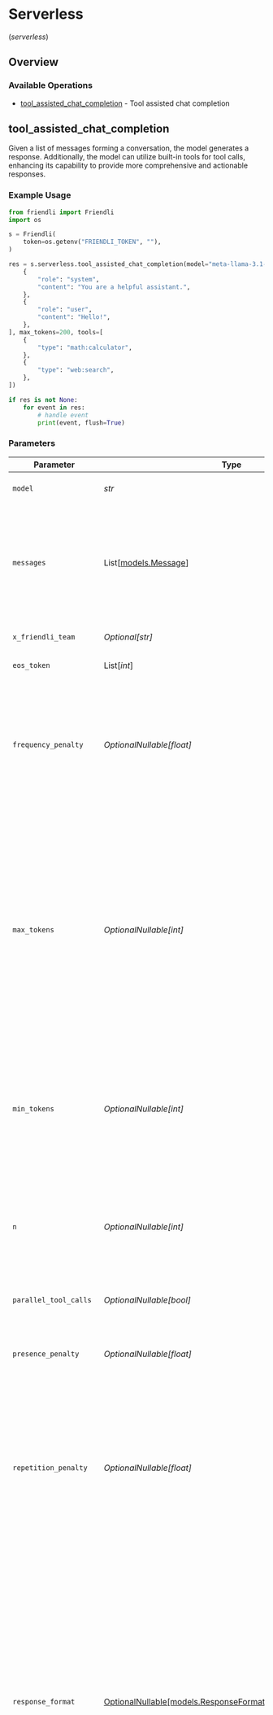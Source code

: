 # Serverless
(*serverless*)

## Overview

### Available Operations

* [tool_assisted_chat_completion](#tool_assisted_chat_completion) - Tool assisted chat completion

## tool_assisted_chat_completion

Given a list of messages forming a conversation, the model generates a response. Additionally, the model can utilize built-in tools for tool calls, enhancing its capability to provide more comprehensive and actionable responses.

### Example Usage

```python
from friendli import Friendli
import os

s = Friendli(
    token=os.getenv("FRIENDLI_TOKEN", ""),
)

res = s.serverless.tool_assisted_chat_completion(model="meta-llama-3.1-8b-instruct", messages=[
    {
        "role": "system",
        "content": "You are a helpful assistant.",
    },
    {
        "role": "user",
        "content": "Hello!",
    },
], max_tokens=200, tools=[
    {
        "type": "math:calculator",
    },
    {
        "type": "web:search",
    },
])

if res is not None:
    for event in res:
        # handle event
        print(event, flush=True)

```

### Parameters

| Parameter                                                                                                                                                                                                                                                                                                                                                                                                                                                                                                                                    | Type                                                                                                                                                                                                                                                                                                                                                                                                                                                                                                                                         | Required                                                                                                                                                                                                                                                                                                                                                                                                                                                                                                                                     | Description                                                                                                                                                                                                                                                                                                                                                                                                                                                                                                                                  | Example                                                                                                                                                                                                                                                                                                                                                                                                                                                                                                                                      |
| -------------------------------------------------------------------------------------------------------------------------------------------------------------------------------------------------------------------------------------------------------------------------------------------------------------------------------------------------------------------------------------------------------------------------------------------------------------------------------------------------------------------------------------------- | -------------------------------------------------------------------------------------------------------------------------------------------------------------------------------------------------------------------------------------------------------------------------------------------------------------------------------------------------------------------------------------------------------------------------------------------------------------------------------------------------------------------------------------------- | -------------------------------------------------------------------------------------------------------------------------------------------------------------------------------------------------------------------------------------------------------------------------------------------------------------------------------------------------------------------------------------------------------------------------------------------------------------------------------------------------------------------------------------------- | -------------------------------------------------------------------------------------------------------------------------------------------------------------------------------------------------------------------------------------------------------------------------------------------------------------------------------------------------------------------------------------------------------------------------------------------------------------------------------------------------------------------------------------------- | -------------------------------------------------------------------------------------------------------------------------------------------------------------------------------------------------------------------------------------------------------------------------------------------------------------------------------------------------------------------------------------------------------------------------------------------------------------------------------------------------------------------------------------------- |
| `model`                                                                                                                                                                                                                                                                                                                                                                                                                                                                                                                                      | *str*                                                                                                                                                                                                                                                                                                                                                                                                                                                                                                                                        | :heavy_check_mark:                                                                                                                                                                                                                                                                                                                                                                                                                                                                                                                           | Code of the model to use. See [available model list](https://friendli.ai/docs/guides/serverless_endpoints/pricing#text-generation-models).                                                                                                                                                                                                                                                                                                                                                                                                   | meta-llama-3.1-8b-instruct                                                                                                                                                                                                                                                                                                                                                                                                                                                                                                                   |
| `messages`                                                                                                                                                                                                                                                                                                                                                                                                                                                                                                                                   | List[[models.Message](../../models/message.md)]                                                                                                                                                                                                                                                                                                                                                                                                                                                                                              | :heavy_check_mark:                                                                                                                                                                                                                                                                                                                                                                                                                                                                                                                           | A list of messages comprising the conversation so far.                                                                                                                                                                                                                                                                                                                                                                                                                                                                                       | [<br/>{<br/>"role": "system",<br/>"content": "You are a helpful assistant."<br/>},<br/>{<br/>"role": "user",<br/>"content": "Hello!"<br/>}<br/>]                                                                                                                                                                                                                                                                                                                                                                                             |
| `x_friendli_team`                                                                                                                                                                                                                                                                                                                                                                                                                                                                                                                            | *Optional[str]*                                                                                                                                                                                                                                                                                                                                                                                                                                                                                                                              | :heavy_minus_sign:                                                                                                                                                                                                                                                                                                                                                                                                                                                                                                                           | ID of team to run requests as (optional parameter).                                                                                                                                                                                                                                                                                                                                                                                                                                                                                          |                                                                                                                                                                                                                                                                                                                                                                                                                                                                                                                                              |
| `eos_token`                                                                                                                                                                                                                                                                                                                                                                                                                                                                                                                                  | List[*int*]                                                                                                                                                                                                                                                                                                                                                                                                                                                                                                                                  | :heavy_minus_sign:                                                                                                                                                                                                                                                                                                                                                                                                                                                                                                                           | A list of endpoint sentence tokens.                                                                                                                                                                                                                                                                                                                                                                                                                                                                                                          |                                                                                                                                                                                                                                                                                                                                                                                                                                                                                                                                              |
| `frequency_penalty`                                                                                                                                                                                                                                                                                                                                                                                                                                                                                                                          | *OptionalNullable[float]*                                                                                                                                                                                                                                                                                                                                                                                                                                                                                                                    | :heavy_minus_sign:                                                                                                                                                                                                                                                                                                                                                                                                                                                                                                                           | Number between -2.0 and 2.0. Positive values penalizes tokens that have been sampled, taking into account their frequency in the preceding text. This penalization diminishes the model's tendency to reproduce identical lines verbatim.                                                                                                                                                                                                                                                                                                    |                                                                                                                                                                                                                                                                                                                                                                                                                                                                                                                                              |
| `max_tokens`                                                                                                                                                                                                                                                                                                                                                                                                                                                                                                                                 | *OptionalNullable[int]*                                                                                                                                                                                                                                                                                                                                                                                                                                                                                                                      | :heavy_minus_sign:                                                                                                                                                                                                                                                                                                                                                                                                                                                                                                                           | The maximum number of tokens to generate. For decoder-only models like GPT, the length of your input tokens plus `max_tokens` should not exceed the model's maximum length (e.g., 2048 for OpenAI GPT-3). For encoder-decoder models like T5 or BlenderBot, `max_tokens` should not exceed the model's maximum output length. This is similar to Hugging Face's [`max_new_tokens`](https://huggingface.co/docs/transformers/v4.26.0/en/main_classes/text_generation#transformers.GenerationConfig.max_new_tokens) argument.                  | 200                                                                                                                                                                                                                                                                                                                                                                                                                                                                                                                                          |
| `min_tokens`                                                                                                                                                                                                                                                                                                                                                                                                                                                                                                                                 | *OptionalNullable[int]*                                                                                                                                                                                                                                                                                                                                                                                                                                                                                                                      | :heavy_minus_sign:                                                                                                                                                                                                                                                                                                                                                                                                                                                                                                                           | The minimum number of tokens to generate. Default value is 0. This is similar to Hugging Face's [`min_new_tokens`](https://huggingface.co/docs/transformers/v4.26.0/en/main_classes/text_generation#transformers.generationconfig.min_new_tokens) argument.<br/><br/>**This field is unsupported when `tools` are specified.**<br/>                                                                                                                                                                                                          |                                                                                                                                                                                                                                                                                                                                                                                                                                                                                                                                              |
| `n`                                                                                                                                                                                                                                                                                                                                                                                                                                                                                                                                          | *OptionalNullable[int]*                                                                                                                                                                                                                                                                                                                                                                                                                                                                                                                      | :heavy_minus_sign:                                                                                                                                                                                                                                                                                                                                                                                                                                                                                                                           | The number of independently generated results for the prompt. Not supported when using beam search. Defaults to 1. This is similar to Hugging Face's [`num_return_sequences`](https://huggingface.co/docs/transformers/v4.26.0/en/main_classes/text_generation#transformers.GenerationConfig.num_return_sequences) argument.                                                                                                                                                                                                                 |                                                                                                                                                                                                                                                                                                                                                                                                                                                                                                                                              |
| `parallel_tool_calls`                                                                                                                                                                                                                                                                                                                                                                                                                                                                                                                        | *OptionalNullable[bool]*                                                                                                                                                                                                                                                                                                                                                                                                                                                                                                                     | :heavy_minus_sign:                                                                                                                                                                                                                                                                                                                                                                                                                                                                                                                           | Whether to enable parallel function calling.                                                                                                                                                                                                                                                                                                                                                                                                                                                                                                 |                                                                                                                                                                                                                                                                                                                                                                                                                                                                                                                                              |
| `presence_penalty`                                                                                                                                                                                                                                                                                                                                                                                                                                                                                                                           | *OptionalNullable[float]*                                                                                                                                                                                                                                                                                                                                                                                                                                                                                                                    | :heavy_minus_sign:                                                                                                                                                                                                                                                                                                                                                                                                                                                                                                                           | Number between -2.0 and 2.0. Positive values penalizes tokens that have been sampled at least once in the existing text.                                                                                                                                                                                                                                                                                                                                                                                                                     |                                                                                                                                                                                                                                                                                                                                                                                                                                                                                                                                              |
| `repetition_penalty`                                                                                                                                                                                                                                                                                                                                                                                                                                                                                                                         | *OptionalNullable[float]*                                                                                                                                                                                                                                                                                                                                                                                                                                                                                                                    | :heavy_minus_sign:                                                                                                                                                                                                                                                                                                                                                                                                                                                                                                                           | Penalizes tokens that have already appeared in the generated result (plus the input tokens for decoder-only models). Should be greater than or equal to 1.0 (1.0 means no penalty). See [keskar et al., 2019](https://arxiv.org/abs/1909.05858) for more details. This is similar to Hugging Face's [`repetition_penalty`](https://huggingface.co/docs/transformers/v4.26.0/en/main_classes/text_generation#transformers.generationconfig.repetition_penalty) argument.                                                                      |                                                                                                                                                                                                                                                                                                                                                                                                                                                                                                                                              |
| `response_format`                                                                                                                                                                                                                                                                                                                                                                                                                                                                                                                            | [OptionalNullable[models.ResponseFormat]](../../models/responseformat.md)                                                                                                                                                                                                                                                                                                                                                                                                                                                                    | :heavy_minus_sign:                                                                                                                                                                                                                                                                                                                                                                                                                                                                                                                           | The enforced format of the model's output.<br/><br/>Note that the content of the output message may be truncated if it exceeds the `max_tokens`.<br/>You can check this by verifying that the `finish_reason` of the output message is `length`.<br/><br/>***Important***<br/>You must explicitly instruct the model to produce the desired output format using a system prompt or user message (e.g., `You are an API generating a valid JSON as output.`).<br/>Otherwise, the model may result in an unending stream of whitespace or other characters.<br/> |                                                                                                                                                                                                                                                                                                                                                                                                                                                                                                                                              |
| `resume_generation`                                                                                                                                                                                                                                                                                                                                                                                                                                                                                                                          | *OptionalNullable[bool]*                                                                                                                                                                                                                                                                                                                                                                                                                                                                                                                     | :heavy_minus_sign:                                                                                                                                                                                                                                                                                                                                                                                                                                                                                                                           | Enable to continue text generation even after an error occurs during a tool call.<br/><br/>Note that enabling this option may use more tokens, as the system generates additional content to handle errors gracefully.<br/>However, if the system fails more than 8 times, the generation will stop regardless.<br/><br/>***Tip***<br/>This is useful in scenarios where you want to maintain text generation flow despite errors, such as when generating long-form content.<br/>The user will not be interrupted by tool call issues, ensuring a smoother experience.<br/> |                                                                                                                                                                                                                                                                                                                                                                                                                                                                                                                                              |
| `seed`                                                                                                                                                                                                                                                                                                                                                                                                                                                                                                                                       | List[*int*]                                                                                                                                                                                                                                                                                                                                                                                                                                                                                                                                  | :heavy_minus_sign:                                                                                                                                                                                                                                                                                                                                                                                                                                                                                                                           | Seed to control random procedure. If nothing is given, random seed is used for sampling, and return the seed along with the generated result. When using the `n` argument, you can pass a list of seed values to control all of the independent generations.                                                                                                                                                                                                                                                                                 |                                                                                                                                                                                                                                                                                                                                                                                                                                                                                                                                              |
| `stop`                                                                                                                                                                                                                                                                                                                                                                                                                                                                                                                                       | List[*str*]                                                                                                                                                                                                                                                                                                                                                                                                                                                                                                                                  | :heavy_minus_sign:                                                                                                                                                                                                                                                                                                                                                                                                                                                                                                                           | When one of the stop phrases appears in the generation result, the API will stop generation. The stop phrases are excluded from the result. Defaults to empty list.                                                                                                                                                                                                                                                                                                                                                                          |                                                                                                                                                                                                                                                                                                                                                                                                                                                                                                                                              |
| `stream`                                                                                                                                                                                                                                                                                                                                                                                                                                                                                                                                     | *OptionalNullable[bool]*                                                                                                                                                                                                                                                                                                                                                                                                                                                                                                                     | :heavy_minus_sign:                                                                                                                                                                                                                                                                                                                                                                                                                                                                                                                           | Whether to stream generation result. When set true, each token will be sent as [server-sent events](https://developer.mozilla.org/en-US/docs/Web/API/Server-sent_events/Using_server-sent_events#event_stream_format) once generated.<br/><br/>**Caution: `stream: false` is unsupported now.**<br/>                                                                                                                                                                                                                                         |                                                                                                                                                                                                                                                                                                                                                                                                                                                                                                                                              |
| `temperature`                                                                                                                                                                                                                                                                                                                                                                                                                                                                                                                                | *OptionalNullable[float]*                                                                                                                                                                                                                                                                                                                                                                                                                                                                                                                    | :heavy_minus_sign:                                                                                                                                                                                                                                                                                                                                                                                                                                                                                                                           | Sampling temperature. Smaller temperature makes the generation result closer to greedy, argmax (i.e., `top_k = 1`) sampling. Defaults to 1.0. This is similar to Hugging Face's [`temperature`](https://huggingface.co/docs/transformers/v4.26.0/en/main_classes/text_generation#transformers.generationconfig.temperature) argument.                                                                                                                                                                                                        |                                                                                                                                                                                                                                                                                                                                                                                                                                                                                                                                              |
| `timeout_microseconds`                                                                                                                                                                                                                                                                                                                                                                                                                                                                                                                       | *OptionalNullable[int]*                                                                                                                                                                                                                                                                                                                                                                                                                                                                                                                      | :heavy_minus_sign:                                                                                                                                                                                                                                                                                                                                                                                                                                                                                                                           | Request timeout. Gives the `HTTP 429 Too Many Requests` response status code. Default behavior is no timeout.                                                                                                                                                                                                                                                                                                                                                                                                                                |                                                                                                                                                                                                                                                                                                                                                                                                                                                                                                                                              |
| `tool_choice`                                                                                                                                                                                                                                                                                                                                                                                                                                                                                                                                | [OptionalNullable[models.ToolAssistedCompletionBodyToolChoice]](../../models/toolassistedcompletionbodytoolchoice.md)                                                                                                                                                                                                                                                                                                                                                                                                                        | :heavy_minus_sign:                                                                                                                                                                                                                                                                                                                                                                                                                                                                                                                           | Determines the tool calling behavior of the model.<br/>When set to `none`, the model will bypass tool execution and generate a response directly.<br/>In `auto` mode (the default), the model dynamically decides whether to call a tool or respond with a message.<br/>Alternatively, setting `required` ensures that the model invokes at least one tool before responding to the user.<br/>You can also specify a particular tool by `{"type": "function", "function": {"name": "my_function"}}`.<br/>                                    |                                                                                                                                                                                                                                                                                                                                                                                                                                                                                                                                              |
| `tools`                                                                                                                                                                                                                                                                                                                                                                                                                                                                                                                                      | List[[models.ToolAssistedChatTool](../../models/toolassistedchattool.md)]                                                                                                                                                                                                                                                                                                                                                                                                                                                                    | :heavy_minus_sign:                                                                                                                                                                                                                                                                                                                                                                                                                                                                                                                           | A list of tools the model may call.<br/>A maximum of 128 functions is supported.<br/>Use this to provide a list of functions the model may generate JSON inputs for.<br/>For more detailed information about each tool, please refer [here](https://friendli.ai/docs/guides/serverless_endpoints/tools/built_in_tools).<br/><br/>**When `tools` are specified, `min_tokens` field is unsupported.**<br/>                                                                                                                                     |                                                                                                                                                                                                                                                                                                                                                                                                                                                                                                                                              |
| `top_k`                                                                                                                                                                                                                                                                                                                                                                                                                                                                                                                                      | *OptionalNullable[int]*                                                                                                                                                                                                                                                                                                                                                                                                                                                                                                                      | :heavy_minus_sign:                                                                                                                                                                                                                                                                                                                                                                                                                                                                                                                           | The number of highest probability tokens to keep for sampling. Numbers between 0 and the vocab size of the model (both inclusive) are allowed. The default value is 0, which means that the API does not apply top-k filtering. This is similar to Hugging Face's [`top_k`](https://huggingface.co/docs/transformers/v4.26.0/en/main_classes/text_generation#transformers.GenerationConfig.top_k) argument.                                                                                                                                  |                                                                                                                                                                                                                                                                                                                                                                                                                                                                                                                                              |
| `top_p`                                                                                                                                                                                                                                                                                                                                                                                                                                                                                                                                      | *OptionalNullable[float]*                                                                                                                                                                                                                                                                                                                                                                                                                                                                                                                    | :heavy_minus_sign:                                                                                                                                                                                                                                                                                                                                                                                                                                                                                                                           | Tokens comprising the top `top_p` probability mass are kept for sampling. Numbers between 0.0 (exclusive) and 1.0 (inclusive) are allowed. Defaults to 1.0. This is similar to Hugging Face's [`top_p`](https://huggingface.co/docs/transformers/v4.26.0/en/main_classes/text_generation#transformers.GenerationConfig.top_p) argument.                                                                                                                                                                                                      |                                                                                                                                                                                                                                                                                                                                                                                                                                                                                                                                              |
| `retries`                                                                                                                                                                                                                                                                                                                                                                                                                                                                                                                                    | [Optional[utils.RetryConfig]](../../models/utils/retryconfig.md)                                                                                                                                                                                                                                                                                                                                                                                                                                                                             | :heavy_minus_sign:                                                                                                                                                                                                                                                                                                                                                                                                                                                                                                                           | Configuration to override the default retry behavior of the client.                                                                                                                                                                                                                                                                                                                                                                                                                                                                          |                                                                                                                                                                                                                                                                                                                                                                                                                                                                                                                                              |
| `server_url`                                                                                                                                                                                                                                                                                                                                                                                                                                                                                                                                 | *Optional[str]*                                                                                                                                                                                                                                                                                                                                                                                                                                                                                                                              | :heavy_minus_sign:                                                                                                                                                                                                                                                                                                                                                                                                                                                                                                                           | An optional server URL to use.                                                                                                                                                                                                                                                                                                                                                                                                                                                                                                               | http://localhost:8080                                                                                                                                                                                                                                                                                                                                                                                                                                                                                                                        |

### Response

**[models.ToolAssistedChatCompletionResponse](../../models/toolassistedchatcompletionresponse.md)**

### Errors

| Error Type      | Status Code     | Content Type    |
| --------------- | --------------- | --------------- |
| models.SDKError | 4XX, 5XX        | \*/\*           |
